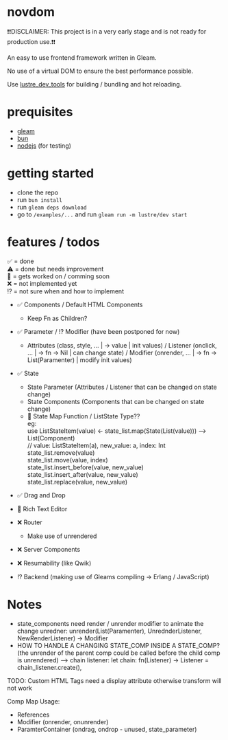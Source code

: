 # novdom

❗️❗️DISCLAIMER: This project is in a very early stage and is not ready for production use.❗️❗️

An easy to use frontend framework written in Gleam.

No use of a virtual DOM to ensure the best performance possible.

Use [lustre_dev_tools](https://hexdocs.pm/lustre_dev_tools/index.html) for building / bundling and hot reloading.

# prequisites

- [gleam](https://gleam.run/getting-started/installing/)
- [bun](https://bun.sh/docs/installation)
- [nodejs](https://nodejs.org/en/download/prebuilt-installer) (for testing)

# getting started

- clone the repo
- run `bun install`
- run `gleam deps download`
- go to `/examples/...` and run `gleam run -m lustre/dev start`

# features / todos

✅ = done \
⚠️ = done but needs improvement \
💼 = gets worked on / comming soon \
❌ = not implemented yet \
⁉️ = not sure when and how to implement

- ✅ Components / Default HTML Components
  - Keep Fn as Children?
- ✅ Parameter / ⁉️ Modifier (have been postponed for now)
  - Attributes (class, style, ... | -> value | init values) / Listener (onclick, ... | -> fn -> Nil | can change state) / Modifier (onrender, ... | -> fn -> List(Paramenter) | modify init values)
- ✅ State
  - State Parameter (Attributes / Listener that can be changed on state change)
  - State Components (Components that can be changed on state change)
  - 💼 State Map Function / ListState Type?? \
    eg: \
    use ListStateItem(value) <- state_list.map(State(List(value))) --> List(Component) \
    // value: ListStateItem(a), new_value: a, index: Int \
    state_list.remove(value) \
    state_list.move(value, index) \
    state_list.insert_before(value, new_value) \
    state_list.insert_after(value, new_value) \
    state_list.replace(value, new_value)
- ✅ Drag and Drop
- 💼 Rich Text Editor
- ❌ Router
  - Make use of unrendered
- ❌ Server Components
- ❌ Resumability (like Qwik)

- ⁉️ Backend (making use of Gleams compiling → Erlang / JavaScript)

# Notes

<!-- - ondrag / ondrop motion callbacks need to return Parameter to update the component itself without state overhead
- if some other component need to be changed on drag / drop motion, the state should be used -->

- state_components need render / unrender modifier to animate the change
  unredner: unrender(List(Paramenter), UnrednderListener, NewRenderListener) -> Modifier
- HOW TO HANDLE A CHANGING STATE_COMP INSIDE A STATE_COMP? (the unrender of the parent comp could be called before the child comp is unrendered)
  --> chain listener: let chain: fn(Listener) -> Listener = chain_listener.create(),

TODO: Custom HTML Tags need a display attribute otherwise transform will not work


Comp Map Usage:
- References
- Modifier (onrender, onunrender)
- ParamterContainer (ondrag, ondrop - unused, state_parameter)